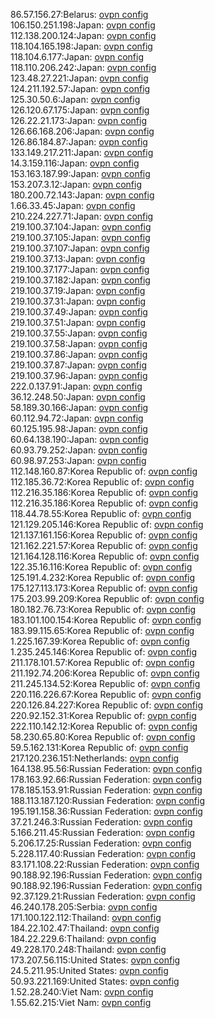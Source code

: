86.57.156.27:Belarus: [ovpn config](vpn/86_57_156_27.ovpn)  
106.150.251.198:Japan: [ovpn config](vpn/106_150_251_198.ovpn)  
112.138.200.124:Japan: [ovpn config](vpn/112_138_200_124.ovpn)  
118.104.165.198:Japan: [ovpn config](vpn/118_104_165_198.ovpn)  
118.104.6.177:Japan: [ovpn config](vpn/118_104_6_177.ovpn)  
118.110.206.242:Japan: [ovpn config](vpn/118_110_206_242.ovpn)  
123.48.27.221:Japan: [ovpn config](vpn/123_48_27_221.ovpn)  
124.211.192.57:Japan: [ovpn config](vpn/124_211_192_57.ovpn)  
125.30.50.6:Japan: [ovpn config](vpn/125_30_50_6.ovpn)  
126.120.67.175:Japan: [ovpn config](vpn/126_120_67_175.ovpn)  
126.22.21.173:Japan: [ovpn config](vpn/126_22_21_173.ovpn)  
126.66.168.206:Japan: [ovpn config](vpn/126_66_168_206.ovpn)  
126.86.184.87:Japan: [ovpn config](vpn/126_86_184_87.ovpn)  
133.149.217.211:Japan: [ovpn config](vpn/133_149_217_211.ovpn)  
14.3.159.116:Japan: [ovpn config](vpn/14_3_159_116.ovpn)  
153.163.187.99:Japan: [ovpn config](vpn/153_163_187_99.ovpn)  
153.207.3.12:Japan: [ovpn config](vpn/153_207_3_12.ovpn)  
180.200.72.143:Japan: [ovpn config](vpn/180_200_72_143.ovpn)  
1.66.33.45:Japan: [ovpn config](vpn/1_66_33_45.ovpn)  
210.224.227.71:Japan: [ovpn config](vpn/210_224_227_71.ovpn)  
219.100.37.104:Japan: [ovpn config](vpn/219_100_37_104.ovpn)  
219.100.37.105:Japan: [ovpn config](vpn/219_100_37_105.ovpn)  
219.100.37.107:Japan: [ovpn config](vpn/219_100_37_107.ovpn)  
219.100.37.13:Japan: [ovpn config](vpn/219_100_37_13.ovpn)  
219.100.37.177:Japan: [ovpn config](vpn/219_100_37_177.ovpn)  
219.100.37.182:Japan: [ovpn config](vpn/219_100_37_182.ovpn)  
219.100.37.19:Japan: [ovpn config](vpn/219_100_37_19.ovpn)  
219.100.37.31:Japan: [ovpn config](vpn/219_100_37_31.ovpn)  
219.100.37.49:Japan: [ovpn config](vpn/219_100_37_49.ovpn)  
219.100.37.51:Japan: [ovpn config](vpn/219_100_37_51.ovpn)  
219.100.37.55:Japan: [ovpn config](vpn/219_100_37_55.ovpn)  
219.100.37.58:Japan: [ovpn config](vpn/219_100_37_58.ovpn)  
219.100.37.86:Japan: [ovpn config](vpn/219_100_37_86.ovpn)  
219.100.37.87:Japan: [ovpn config](vpn/219_100_37_87.ovpn)  
219.100.37.96:Japan: [ovpn config](vpn/219_100_37_96.ovpn)  
222.0.137.91:Japan: [ovpn config](vpn/222_0_137_91.ovpn)  
36.12.248.50:Japan: [ovpn config](vpn/36_12_248_50.ovpn)  
58.189.30.166:Japan: [ovpn config](vpn/58_189_30_166.ovpn)  
60.112.94.72:Japan: [ovpn config](vpn/60_112_94_72.ovpn)  
60.125.195.98:Japan: [ovpn config](vpn/60_125_195_98.ovpn)  
60.64.138.190:Japan: [ovpn config](vpn/60_64_138_190.ovpn)  
60.93.79.252:Japan: [ovpn config](vpn/60_93_79_252.ovpn)  
60.98.97.253:Japan: [ovpn config](vpn/60_98_97_253.ovpn)  
112.148.160.87:Korea Republic of: [ovpn config](vpn/112_148_160_87.ovpn)  
112.185.36.72:Korea Republic of: [ovpn config](vpn/112_185_36_72.ovpn)  
112.216.35.186:Korea Republic of: [ovpn config](vpn/112_216_35_186.ovpn)  
112.216.35.186:Korea Republic of: [ovpn config](vpn/112_216_35_186.ovpn)  
118.44.78.55:Korea Republic of: [ovpn config](vpn/118_44_78_55.ovpn)  
121.129.205.146:Korea Republic of: [ovpn config](vpn/121_129_205_146.ovpn)  
121.137.161.156:Korea Republic of: [ovpn config](vpn/121_137_161_156.ovpn)  
121.162.221.57:Korea Republic of: [ovpn config](vpn/121_162_221_57.ovpn)  
121.164.128.116:Korea Republic of: [ovpn config](vpn/121_164_128_116.ovpn)  
122.35.16.116:Korea Republic of: [ovpn config](vpn/122_35_16_116.ovpn)  
125.191.4.232:Korea Republic of: [ovpn config](vpn/125_191_4_232.ovpn)  
175.127.113.173:Korea Republic of: [ovpn config](vpn/175_127_113_173.ovpn)  
175.203.99.209:Korea Republic of: [ovpn config](vpn/175_203_99_209.ovpn)  
180.182.76.73:Korea Republic of: [ovpn config](vpn/180_182_76_73.ovpn)  
183.101.100.154:Korea Republic of: [ovpn config](vpn/183_101_100_154.ovpn)  
183.99.115.65:Korea Republic of: [ovpn config](vpn/183_99_115_65.ovpn)  
1.225.167.39:Korea Republic of: [ovpn config](vpn/1_225_167_39.ovpn)  
1.235.245.146:Korea Republic of: [ovpn config](vpn/1_235_245_146.ovpn)  
211.178.101.57:Korea Republic of: [ovpn config](vpn/211_178_101_57.ovpn)  
211.192.74.206:Korea Republic of: [ovpn config](vpn/211_192_74_206.ovpn)  
211.245.134.52:Korea Republic of: [ovpn config](vpn/211_245_134_52.ovpn)  
220.116.226.67:Korea Republic of: [ovpn config](vpn/220_116_226_67.ovpn)  
220.126.84.227:Korea Republic of: [ovpn config](vpn/220_126_84_227.ovpn)  
220.92.152.31:Korea Republic of: [ovpn config](vpn/220_92_152_31.ovpn)  
222.110.142.12:Korea Republic of: [ovpn config](vpn/222_110_142_12.ovpn)  
58.230.65.80:Korea Republic of: [ovpn config](vpn/58_230_65_80.ovpn)  
59.5.162.131:Korea Republic of: [ovpn config](vpn/59_5_162_131.ovpn)  
217.120.236.151:Netherlands: [ovpn config](vpn/217_120_236_151.ovpn)  
164.138.95.56:Russian Federation: [ovpn config](vpn/164_138_95_56.ovpn)  
178.163.92.66:Russian Federation: [ovpn config](vpn/178_163_92_66.ovpn)  
178.185.153.91:Russian Federation: [ovpn config](vpn/178_185_153_91.ovpn)  
188.113.187.120:Russian Federation: [ovpn config](vpn/188_113_187_120.ovpn)  
195.191.158.36:Russian Federation: [ovpn config](vpn/195_191_158_36.ovpn)  
37.21.246.3:Russian Federation: [ovpn config](vpn/37_21_246_3.ovpn)  
5.166.211.45:Russian Federation: [ovpn config](vpn/5_166_211_45.ovpn)  
5.206.17.25:Russian Federation: [ovpn config](vpn/5_206_17_25.ovpn)  
5.228.117.40:Russian Federation: [ovpn config](vpn/5_228_117_40.ovpn)  
83.171.108.22:Russian Federation: [ovpn config](vpn/83_171_108_22.ovpn)  
90.188.92.196:Russian Federation: [ovpn config](vpn/90_188_92_196.ovpn)  
90.188.92.196:Russian Federation: [ovpn config](vpn/90_188_92_196.ovpn)  
92.37.129.21:Russian Federation: [ovpn config](vpn/92_37_129_21.ovpn)  
46.240.178.205:Serbia: [ovpn config](vpn/46_240_178_205.ovpn)  
171.100.122.112:Thailand: [ovpn config](vpn/171_100_122_112.ovpn)  
184.22.102.47:Thailand: [ovpn config](vpn/184_22_102_47.ovpn)  
184.22.229.6:Thailand: [ovpn config](vpn/184_22_229_6.ovpn)  
49.228.170.248:Thailand: [ovpn config](vpn/49_228_170_248.ovpn)  
173.207.56.115:United States: [ovpn config](vpn/173_207_56_115.ovpn)  
24.5.211.95:United States: [ovpn config](vpn/24_5_211_95.ovpn)  
50.93.221.169:United States: [ovpn config](vpn/50_93_221_169.ovpn)  
1.52.28.240:Viet Nam: [ovpn config](vpn/1_52_28_240.ovpn)  
1.55.62.215:Viet Nam: [ovpn config](vpn/1_55_62_215.ovpn)  
